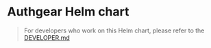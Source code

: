 # Authgear Helm chart

> For developers who work on this Helm chart, please refer to the [DEVELOPER.md](./DEVELOPER.md)
